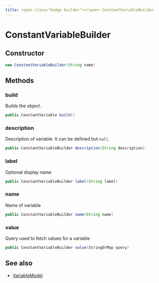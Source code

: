 ```yaml
---
title: <span class="badge builder"></span> ConstantVariableBuilder
---
```

# <span class="badge builder"></span> ConstantVariableBuilder

## Constructor

```java
new ConstantVariableBuilder(String name)
```
## Methods

### <span class="badge object-method"></span> build

Builds the object.

```java
public ConstantVariable build()
```

### <span class="badge object-method"></span> description

Description of variable. It can be defined but `null`.

```java
public ConstantVariableBuilder description(String description)
```

### <span class="badge object-method"></span> label

Optional display name

```java
public ConstantVariableBuilder label(String label)
```

### <span class="badge object-method"></span> name

Name of variable

```java
public ConstantVariableBuilder name(String name)
```

### <span class="badge object-method"></span> value

Query used to fetch values for a variable

```java
public ConstantVariableBuilder value(StringOrMap query)
```

## See also

 * <span class="badge object-type-class"></span> [VariableModel](./object-VariableModel.md)
